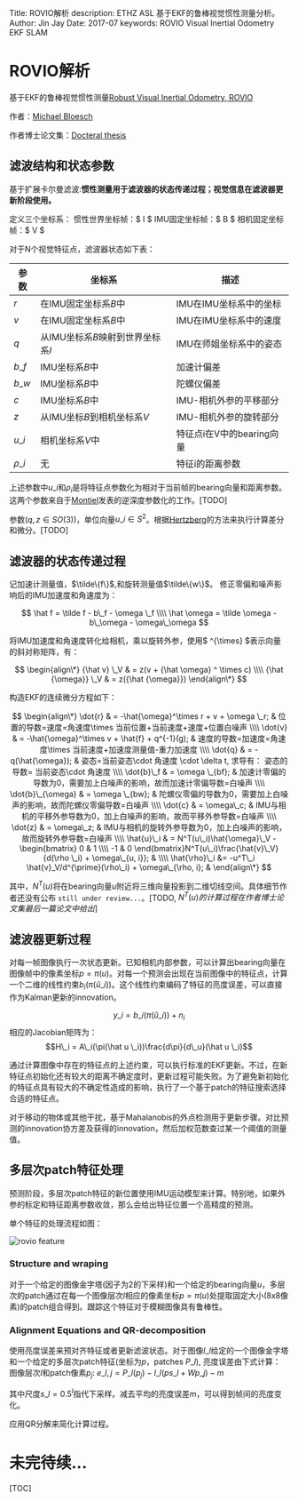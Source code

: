 Title: ROVIO解析
description:  ETHZ ASL 基于EKF的鲁棒视觉惯性测量分析。
Author: Jin Jay
Date:    2017-07
keywords: ROVIO
          Visual Inertial Odometry
          EKF
          SLAM


# ROVIO解析

基于EKF的鲁棒视觉惯性测量[Robust Visual Inertial Odometry, ROVIO](https://github.com/ethz-asl/rovio)

作者：[Michael Bloesch](https://scholar.google.com/citations?user=fn6GhgoAAAAJ)

作者博士论文集：[Docteral thesis](http://e-collection.library.ethz.ch/eserv/eth:50763/eth-50763-02.pdf)



## 滤波结构和状态参数

基于扩展卡尔曼滤波:**惯性测量用于滤波器的状态传递过程；视觉信息在滤波器更新阶段使用。**

定义三个坐标系：
惯性世界坐标帧：$ I $
IMU固定坐标帧：$ B $
相机固定坐标帧：$ V $

对于N个视觉特征点，滤波器状态如下表：

参数 | 坐标系 | 描述
-|-|-
 $r$ | 在IMU固定坐标系$B$中 | IMU在IMU坐标系中的坐标
 $v$ | 在IMU固定坐标系$B$中 |  IMU在IMU坐标系中的速度
 $q$ | 从IMU坐标系$B$映射到世界坐标系$I$ |  IMU在师姐坐标系中的姿态
 $b\_f$ | IMU坐标系$B$中 | 加速计偏差
 $b\_w$ | IMU坐标系$B$中 | 陀螺仪偏差
 $c$ | IMU坐标系$B$中 |  IMU-相机外参的平移部分
 $z$ | 从IMU坐标$B$到相机坐标系$V$ | IMU-相机外参的旋转部分
$u\_i$ | 相机坐标系$V$中 | 特征点i在V中的bearing向量
$\rho\_i$| 无 | 特征i的距离参数

上述参数中$u\_i$和$\rho_i$是将特征点参数化为相对于当前帧的bearing向量和距离参数。这两个参数来自于[Montiel](https://spiral.imperial.ac.uk/bitstream/10044/1/5743/1/inverse-depth-slam.pdf)发表的逆深度参数化的工作。[TODO] 

参数$(q,z\in SO(3))$，单位向量$u\_i \in S^2$。根据[Hertzberg](https://arxiv.org/abs/1107.1119)的方法来执行计算差分和微分。[TODO]

## 滤波器的状态传递过程

记加速计测量值，$\tilde\{f\}$,和旋转测量值$\tilde\{w\}$。
修正零偏和噪声影响后的IMU加速度和角速度为：

$$
\hat f = \tilde f - b\_f - \omega \_f \\\\
\hat \omega = \tilde \omega  - b\_\omega - \omega\_\omega 
$$

将IMU加速度和角速度转化给相机，乘以旋转外参，使用$ ^{\times} $表示向量的斜对称矩阵，有：

$$
\begin{align\*}
{\hat v} \_V & = z(v + {\hat \omega} ^ \times c) \\\\ 
{\hat {\omega}} \_V & = z({\hat {\omega}}) 
\end{align\*}
$$

构造EKF的连续微分方程如下：

$$
\begin{align\*}
\dot{r} & = -\hat{\omega}^\times r + v + \omega \_r; & 位置的导数=速度=角速度\times 当前位置+当前速度+速度+位置白噪声 \\\\
\dot{v} & = -\hat{\omega}^\times v + \hat{f} + q^{-1}(g); & 速度的导数=加速度=角速度\times 当前速度+加速度测量值-重力加速度 \\\\
\dot{q} & = -q(\hat{\omega}); & 姿态=当前姿态\cdot 角速度 \cdot \delta t, 求导有： 姿态的导数= 当前姿态\cdot 角速度 \\\\
\dot{b}\_f & = \omega \_{bf}; & 加速计零偏的导数为0，需要加上白噪声的影响，故而加速计零偏导数=白噪声 \\\\ 
\dot{b}\_{\omega} & = \omega \_{bw}; & 陀螺仪零偏的导数为0，需要加上白噪声的影响，故而陀螺仪零偏导数=白噪声 \\\\ 
\dot{c} & = \omega\_c; & IMU与相机的平移外参导数为0，加上白噪声的影响，故而平移外参导数=白噪声 \\\\
\dot{z} & = \omega\_z; & IMU与相机的旋转外参导数为0，加上白噪声的影响，故而旋转外参导数=白噪声 \\\\
\hat{u}\_i & = N^T(u\_i)\hat{\omega}\_V - \begin{bmatrix} 0 & 1 \\\\ -1 & 0 \end{bmatrix}N^T(u\_i)\frac{\hat{v}\_V}{d(\rho \_i) + \omega\_{u, i}}; & \\\\
\hat{\rho}\_i &= -u^T\_i \hat{v}_V/d^{\prime}(\rho\_i) + \omega\_{\rho, i}; & 
\end{align\*}
$$

其中，$N^T(u)$将在bearing向量$u$附近将三维向量投影到二维切线空间。具体细节作者还没有公布 `still under review...`。[TODO, $N^T(u)的计算过程在作者博士论文集最后一篇论文中给出$]

## 滤波器更新过程

对每一帧图像执行一次状态更新。已知相机内部参数，可以计算出bearing向量在图像帧中的像素坐标$p=\pi (u)$。对每一个预测会出现在当前图像中的特征点，计算一个二维的线性约束$b_i(\pi(\hat u \_i ))$。这个线性约束编码了特征的亮度误差，可以直接作为Kalman更新的innovation。

$$y\_i = b\_i(\pi(\hat u \_i)) + n_i$$
相应的Jacobian矩阵为：
$$H\_i = A\_i(\pi(\hat u \_i))\frac{d\pi}{d\_u}(\hat u \_i)$$

通过计算图像中存在的特征点的上述约束，可以执行标准的EKF更新。不过，在新特征点初始化还有较大的距离不确定度时，更新过程可能失败。为了避免新初始化的特征点具有较大的不确定性造成的影响，执行了一个基于patch的特征搜索选择合适的特征点。

对于移动的物体或其他干扰，基于Mahalanobis的外点检测用于更新步骤。对比预测的innovation协方差及获得的innovation，然后加权范数查过某一个阈值的测量值。

## 多层次patch特征处理
预测阶段，多层次patch特征的新位置使用IMU运动模型来计算。特别地，如果外参的标定和特征距离参数收敛，那么会给出特征位置一个高精度的预测。

单个特征的处理流程如图：

![rovio feature](../../images/rovio_feature.png)

### Structure and wraping

对于一个给定的图像金字塔(因子为2的下采样)和一个给定的bearing向量$u$，多层次的patch通过在每一个图像层次$l$相应的像素坐标$p=\pi(u)$处提取固定大小(8x8像素)的patch组合得到。跟踪这个特征对于模糊图像具有鲁棒性。

### Alignment Equations and QR-decomposition
使用亮度误差来预对齐特征或者更新滤波状态。对于图像$I\_l$给定的一个图像金字塔和一个给定的多层次patch特征(坐标为$p$，patches $P\_l$), 亮度误差由下式计算：
图像层次$l$和patch像素$p_j$:
$e\_{l,j} = P\_l(p_j) - I\_l(ps\_l + Wp\_j) -m$

其中尺度$s\_l = 0.5^l$指代下采样。减去平均的亮度误差$m$，可以得到帧间的亮度变化。

应用QR分解来简化计算过程。

# 未完待续...

[TOC]































